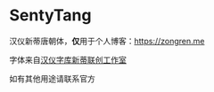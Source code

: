 # SentyTang
汉仪新蒂唐朝体，**仅**用于个人博客：https://zongren.me

字体来自[汉仪字库新蒂联创工作室](http://www.sentyfont.com/)

如有其他用途请联系官方
